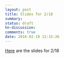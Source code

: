 ```yaml
---
layout: post
title: Slides for 2/18
summary:
status: draft
hn-discussion:
comments: true
date: 2016-02-18 12:15:26
---
```


[Here](https://drive.google.com/a/usfca.edu/file/d/0B-5GjaosMAovOG9pWVFOOVhBZFU/view?usp=drivesdk) are the slides for 2/18
